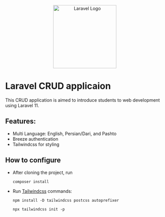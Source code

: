<p align="center"><a href="https://laravel.com" target="_blank"><img src="https://raw.githubusercontent.com/laravel/art/master/logo-lockup/5%20SVG/2%20CMYK/1%20Full%20Color/laravel-logolockup-cmyk-red.svg" width="200" alt="Laravel Logo"></a></p>

# Laravel CRUD applicaion
This CRUD application is aimed to introduce students to web development using Laravel 11.
## Features:
 - Multi Language: English, Persian/Dari, and Pashto
 - Breeze authentication
 - Tailwindcss for styling

 ## How to configure
 - After cloning the project, run 
    ```
    composer install
    ```
 - Run <a href="https://tailwindcss.com/docs/guides/laravel"> Tailwindcss</a> commands:
    ```
    npm install -D tailwindcss postcss autoprefixer
    ```
    ```
    npx tailwindcss init -p
    ```